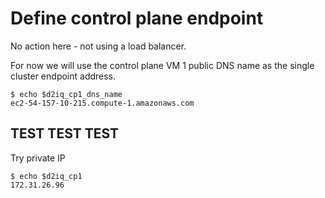 # Define control plane endpoint

No action here - not using a load balancer.

For now we will use the control plane VM 1 public DNS name as the single cluster endpoint address.

```
$ echo $d2iq_cp1_dns_name
ec2-54-157-10-215.compute-1.amazonaws.com
```

## TEST TEST TEST 

Try private IP
```
$ echo $d2iq_cp1
172.31.26.96
```